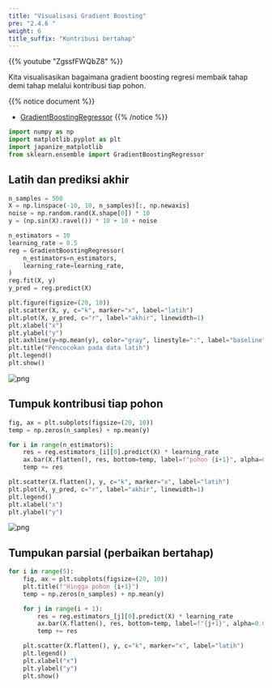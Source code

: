 ```yaml
---
title: "Visualisasi Gradient Boosting"
pre: "2.4.6 "
weight: 6
title_suffix: "Kontribusi bertahap"
---
```


{{% youtube "ZgssfFWQbZ8" %}}

Kita visualisasikan bagaimana gradient boosting regresi membaik tahap demi tahap melalui kontribusi tiap pohon.

{{% notice document %}}
- [GradientBoostingRegressor](https://scikit-learn.org/stable/modules/generated/sklearn.ensemble.GradientBoostingRegressor.html)
{{% /notice %}}

```python
import numpy as np
import matplotlib.pyplot as plt
import japanize_matplotlib
from sklearn.ensemble import GradientBoostingRegressor
```

## Latih dan prediksi akhir

```python
n_samples = 500
X = np.linspace(-10, 10, n_samples)[:, np.newaxis]
noise = np.random.rand(X.shape[0]) * 10
y = (np.sin(X).ravel()) * 10 + 10 + noise

n_estimators = 10
learning_rate = 0.5
reg = GradientBoostingRegressor(
    n_estimators=n_estimators,
    learning_rate=learning_rate,
)
reg.fit(X, y)
y_pred = reg.predict(X)

plt.figure(figsize=(20, 10))
plt.scatter(X, y, c="k", marker="x", label="latih")
plt.plot(X, y_pred, c="r", label="akhir", linewidth=1)
plt.xlabel("x")
plt.ylabel("y")
plt.axhline(y=np.mean(y), color="gray", linestyle=":", label="baseline")
plt.title("Pencocokan pada data latih")
plt.legend()
plt.show()
```

![png](/images/basic/ensemble/Gradient_Boosting2_files/Gradient_Boosting2_5_0.png)

## Tumpuk kontribusi tiap pohon

```python
fig, ax = plt.subplots(figsize=(20, 10))
temp = np.zeros(n_samples) + np.mean(y)

for i in range(n_estimators):
    res = reg.estimators_[i][0].predict(X) * learning_rate
    ax.bar(X.flatten(), res, bottom=temp, label=f"pohon {i+1}", alpha=0.05)
    temp += res

plt.scatter(X.flatten(), y, c="k", marker="x", label="latih")
plt.plot(X, y_pred, c="r", label="akhir", linewidth=1)
plt.legend()
plt.xlabel("x")
plt.ylabel("y")
```

![png](/images/basic/ensemble/Gradient_Boosting2_files/Gradient_Boosting2_7_1.png)

## Tumpukan parsial (perbaikan bertahap)

```python
for i in range(5):
    fig, ax = plt.subplots(figsize=(20, 10))
    plt.title(f"Hingga pohon {i+1}")
    temp = np.zeros(n_samples) + np.mean(y)

    for j in range(i + 1):
        res = reg.estimators_[j][0].predict(X) * learning_rate
        ax.bar(X.flatten(), res, bottom=temp, label=f"{j+1}", alpha=0.05)
        temp += res

    plt.scatter(X.flatten(), y, c="k", marker="x", label="latih")
    plt.legend()
    plt.xlabel("x")
    plt.ylabel("y")
    plt.show()
```

